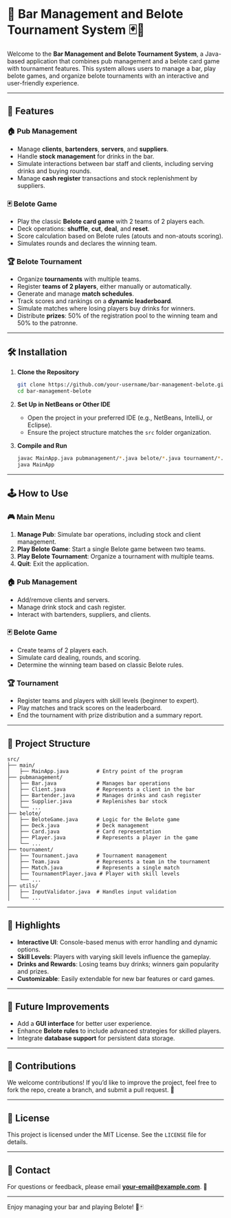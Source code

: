 # 🎉 Bar Management and Belote Tournament System 🃏🍹

Welcome to the **Bar Management and Belote Tournament System**, a Java-based application that combines pub management and a belote card game with tournament features. This system allows users to manage a bar, play belote games, and organize belote tournaments with an interactive and user-friendly experience.

---

## 🌟 Features

### 🏠 **Pub Management**
- Manage **clients**, **bartenders**, **servers**, and **suppliers**.
- Handle **stock management** for drinks in the bar.
- Simulate interactions between bar staff and clients, including serving drinks and buying rounds.
- Manage **cash register** transactions and stock replenishment by suppliers.

### 🃏 **Belote Game**
- Play the classic **Belote card game** with 2 teams of 2 players each.
- Deck operations: **shuffle**, **cut**, **deal**, and **reset**.
- Score calculation based on Belote rules (atouts and non-atouts scoring).
- Simulates rounds and declares the winning team.

### 🏆 **Belote Tournament**
- Organize **tournaments** with multiple teams.
- Register **teams of 2 players**, either manually or automatically.
- Generate and manage **match schedules**.
- Track scores and rankings on a **dynamic leaderboard**.
- Simulate matches where losing players buy drinks for winners.
- Distribute **prizes**: 50% of the registration pool to the winning team and 50% to the patronne.

---

## 🛠️ **Installation**

1. **Clone the Repository**
   ```bash
   git clone https://github.com/your-username/bar-management-belote.git
   cd bar-management-belote
   ```

2. **Set Up in NetBeans or Other IDE**
   - Open the project in your preferred IDE (e.g., NetBeans, IntelliJ, or Eclipse).
   - Ensure the project structure matches the `src` folder organization.

3. **Compile and Run**
   ```bash
   javac MainApp.java pubmanagement/*.java belote/*.java tournament/*.java utils/*.java
   java MainApp
   ```

---

## 🕹️ **How to Use**

### 🎮 **Main Menu**
1. **Manage Pub**: Simulate bar operations, including stock and client management.
2. **Play Belote Game**: Start a single Belote game between two teams.
3. **Play Belote Tournament**: Organize a tournament with multiple teams.
4. **Quit**: Exit the application.

### 🏠 **Pub Management**
- Add/remove clients and servers.
- Manage drink stock and cash register.
- Interact with bartenders, suppliers, and clients.

### 🃏 **Belote Game**
- Create teams of 2 players each.
- Simulate card dealing, rounds, and scoring.
- Determine the winning team based on classic Belote rules.

### 🏆 **Tournament**
- Register teams and players with skill levels (beginner to expert).
- Play matches and track scores on the leaderboard.
- End the tournament with prize distribution and a summary report.

---

## 📂 **Project Structure**

```
src/
├── main/
│   ├── MainApp.java         # Entry point of the program
├── pubmanagement/
│   ├── Bar.java             # Manages bar operations
│   ├── Client.java          # Represents a client in the bar
│   ├── Bartender.java       # Manages drinks and cash register
│   ├── Supplier.java        # Replenishes bar stock
│   └── ...
├── belote/
│   ├── BeloteGame.java      # Logic for the Belote game
│   ├── Deck.java            # Deck management
│   ├── Card.java            # Card representation
│   ├── Player.java          # Represents a player in the game
│   └── ...
├── tournament/
│   ├── Tournament.java      # Tournament management
│   ├── Team.java            # Represents a team in the tournament
│   ├── Match.java           # Represents a single match
│   ├── TournamentPlayer.java # Player with skill levels
│   └── ...
├── utils/
│   ├── InputValidator.java  # Handles input validation
│   └── ...
```

---

## 🌟 **Highlights**

- **Interactive UI**: Console-based menus with error handling and dynamic options.
- **Skill Levels**: Players with varying skill levels influence the gameplay.
- **Drinks and Rewards**: Losing teams buy drinks; winners gain popularity and prizes.
- **Customizable**: Easily extendable for new bar features or card games.

---

## 🚀 **Future Improvements**
- Add a **GUI interface** for better user experience.
- Enhance **Belote rules** to include advanced strategies for skilled players.
- Integrate **database support** for persistent data storage.

---

## 🤝 **Contributions**
We welcome contributions! If you’d like to improve the project, feel free to fork the repo, create a branch, and submit a pull request. 🙌

---

## 📜 **License**
This project is licensed under the MIT License. See the `LICENSE` file for details.

---

## 📧 **Contact**
For questions or feedback, please email **your-email@example.com**. 💌

---

Enjoy managing your bar and playing Belote! 🍻🃏